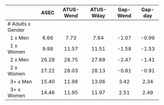 
|                      |         ASEC |    ATUS-Wend |    ATUS-Wday |     Gap-Wend |      Gap-day |
| -------------------- | :----------: | :----------: | :----------: | :----------: | :----------: |
| # Adults x Gender    |              |              |              |              |              |
| &nbsp;&nbsp;1 x Men  |         6.66 |         7.73 |         7.64 |        -1.07 |        -0.99 |
| &nbsp;&nbsp;1 x Women |         9.98 |        11.57 |        11.51 |        -1.58 |        -1.53 |
| &nbsp;&nbsp;2 x Men  |        26.28 |        28.75 |        27.69 |        -2.47 |        -1.41 |
| &nbsp;&nbsp;2 x Women |        27.22 |        28.03 |        28.13 |        -0.81 |        -0.91 |
| &nbsp;&nbsp;3+ x Men |        15.40 |        11.98 |        13.06 |         3.42 |         2.34 |
| &nbsp;&nbsp;3+ x Women |        14.46 |        11.95 |        11.97 |         2.51 |         2.49 |

